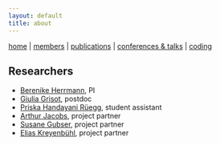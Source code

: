 ```yaml
---
layout: default
title: about
---
```


[home](index.md) | [members](members.md) | [publications](publications.md) | [conferences & talks](conf_talks.md) | [coding](sa_coding.md)

## Researchers

  - [Berenike Herrmann](https://jberenike.github.io/), PI
  - [Giulia Grisot](https://giuliagrisot.github.io/), postdoc
  - [Priska Handayani Rüegg](), student assistant
  - [Arthur Jacobs](http://www.loe.fu-berlin.de/en/dine/people/directors/jacobs.html), project partner
  - [Susane Gubser](), project partner
  - [Elias Kreyenbühl](), project partner
